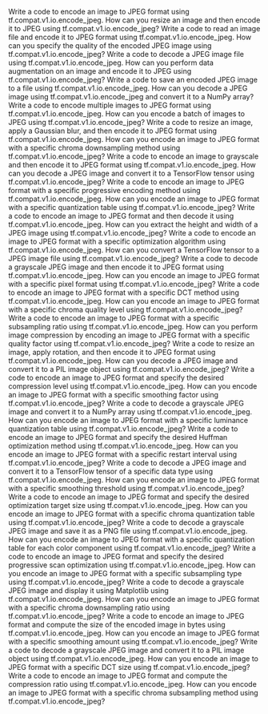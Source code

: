 Write a code to encode an image to JPEG format using tf.compat.v1.io.encode_jpeg.
How can you resize an image and then encode it to JPEG using tf.compat.v1.io.encode_jpeg?
Write a code to read an image file and encode it to JPEG format using tf.compat.v1.io.encode_jpeg.
How can you specify the quality of the encoded JPEG image using tf.compat.v1.io.encode_jpeg?
Write a code to decode a JPEG image file using tf.compat.v1.io.encode_jpeg.
How can you perform data augmentation on an image and encode it to JPEG using tf.compat.v1.io.encode_jpeg?
Write a code to save an encoded JPEG image to a file using tf.compat.v1.io.encode_jpeg.
How can you decode a JPEG image using tf.compat.v1.io.encode_jpeg and convert it to a NumPy array?
Write a code to encode multiple images to JPEG format using tf.compat.v1.io.encode_jpeg.
How can you encode a batch of images to JPEG using tf.compat.v1.io.encode_jpeg?
Write a code to resize an image, apply a Gaussian blur, and then encode it to JPEG format using tf.compat.v1.io.encode_jpeg.
How can you encode an image to JPEG format with a specific chroma downsampling method using tf.compat.v1.io.encode_jpeg?
Write a code to encode an image to grayscale and then encode it to JPEG format using tf.compat.v1.io.encode_jpeg.
How can you decode a JPEG image and convert it to a TensorFlow tensor using tf.compat.v1.io.encode_jpeg?
Write a code to encode an image to JPEG format with a specific progressive encoding method using tf.compat.v1.io.encode_jpeg.
How can you encode an image to JPEG format with a specific quantization table using tf.compat.v1.io.encode_jpeg?
Write a code to encode an image to JPEG format and then decode it using tf.compat.v1.io.encode_jpeg.
How can you extract the height and width of a JPEG image using tf.compat.v1.io.encode_jpeg?
Write a code to encode an image to JPEG format with a specific optimization algorithm using tf.compat.v1.io.encode_jpeg.
How can you convert a TensorFlow tensor to a JPEG image file using tf.compat.v1.io.encode_jpeg?
Write a code to decode a grayscale JPEG image and then encode it to JPEG format using tf.compat.v1.io.encode_jpeg.
How can you encode an image to JPEG format with a specific pixel format using tf.compat.v1.io.encode_jpeg?
Write a code to encode an image to JPEG format with a specific DCT method using tf.compat.v1.io.encode_jpeg.
How can you encode an image to JPEG format with a specific chroma quality level using tf.compat.v1.io.encode_jpeg?
Write a code to encode an image to JPEG format with a specific subsampling ratio using tf.compat.v1.io.encode_jpeg.
How can you perform image compression by encoding an image to JPEG format with a specific quality factor using tf.compat.v1.io.encode_jpeg?
Write a code to resize an image, apply rotation, and then encode it to JPEG format using tf.compat.v1.io.encode_jpeg.
How can you decode a JPEG image and convert it to a PIL image object using tf.compat.v1.io.encode_jpeg?
Write a code to encode an image to JPEG format and specify the desired compression level using tf.compat.v1.io.encode_jpeg.
How can you encode an image to JPEG format with a specific smoothing factor using tf.compat.v1.io.encode_jpeg?
Write a code to decode a grayscale JPEG image and convert it to a NumPy array using tf.compat.v1.io.encode_jpeg.
How can you encode an image to JPEG format with a specific luminance quantization table using tf.compat.v1.io.encode_jpeg?
Write a code to encode an image to JPEG format and specify the desired Huffman optimization method using tf.compat.v1.io.encode_jpeg.
How can you encode an image to JPEG format with a specific restart interval using tf.compat.v1.io.encode_jpeg?
Write a code to decode a JPEG image and convert it to a TensorFlow tensor of a specific data type using tf.compat.v1.io.encode_jpeg.
How can you encode an image to JPEG format with a specific smoothing threshold using tf.compat.v1.io.encode_jpeg?
Write a code to encode an image to JPEG format and specify the desired optimization target size using tf.compat.v1.io.encode_jpeg.
How can you encode an image to JPEG format with a specific chroma quantization table using tf.compat.v1.io.encode_jpeg?
Write a code to decode a grayscale JPEG image and save it as a PNG file using tf.compat.v1.io.encode_jpeg.
How can you encode an image to JPEG format with a specific quantization table for each color component using tf.compat.v1.io.encode_jpeg?
Write a code to encode an image to JPEG format and specify the desired progressive scan optimization using tf.compat.v1.io.encode_jpeg.
How can you encode an image to JPEG format with a specific subsampling type using tf.compat.v1.io.encode_jpeg?
Write a code to decode a grayscale JPEG image and display it using Matplotlib using tf.compat.v1.io.encode_jpeg.
How can you encode an image to JPEG format with a specific chroma downsampling ratio using tf.compat.v1.io.encode_jpeg?
Write a code to encode an image to JPEG format and compute the size of the encoded image in bytes using tf.compat.v1.io.encode_jpeg.
How can you encode an image to JPEG format with a specific smoothing amount using tf.compat.v1.io.encode_jpeg?
Write a code to decode a grayscale JPEG image and convert it to a PIL image object using tf.compat.v1.io.encode_jpeg.
How can you encode an image to JPEG format with a specific DCT size using tf.compat.v1.io.encode_jpeg?
Write a code to encode an image to JPEG format and compute the compression ratio using tf.compat.v1.io.encode_jpeg.
How can you encode an image to JPEG format with a specific chroma subsampling method using tf.compat.v1.io.encode_jpeg?